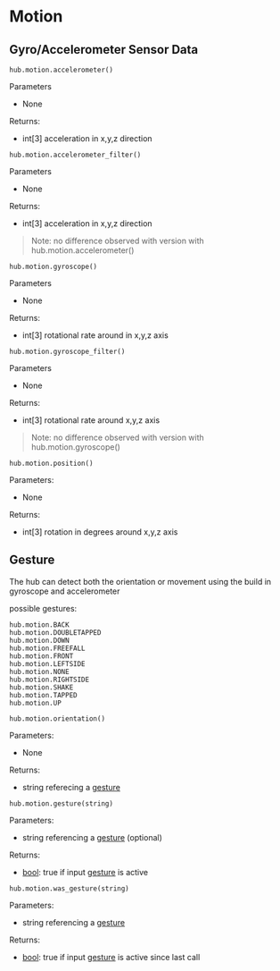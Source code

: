 
# Motion

## Gyro/Accelerometer Sensor Data

```
hub.motion.accelerometer()
```
Parameters

* None

Returns:

* int[3] acceleration in x,y,z direction

```
hub.motion.accelerometer_filter()
```
Parameters

* None

Returns:

* int[3] acceleration in x,y,z direction

> Note: no difference observed with version with hub.motion.accelerometer()

```
hub.motion.gyroscope()
```
Parameters

* None

Returns:

* int[3] rotational rate around in x,y,z axis
  
```
hub.motion.gyroscope_filter()
```
Parameters

* None

Returns:

* int[3] rotational rate around x,y,z axis

> Note: no difference observed with version with hub.motion.gyroscope()

```
hub.motion.position()
```

Parameters:

* None

Returns:

* int[3] rotation in degrees around x,y,z axis

## Gesture 

The hub can detect both the orientation or movement using the build in gyroscope and accelerometer

possible gestures:

```
hub.motion.BACK
hub.motion.DOUBLETAPPED
hub.motion.DOWN
hub.motion.FREEFALL
hub.motion.FRONT
hub.motion.LEFTSIDE
hub.motion.NONE
hub.motion.RIGHTSIDE
hub.motion.SHAKE
hub.motion.TAPPED
hub.motion.UP
```

```
hub.motion.orientation()  
```

Parameters:

* None

Returns:

* string referecing a [gesture](data_types.md#gesture) 


```
hub.motion.gesture(string)
```
Parameters:
* string referencing a [gesture](data_types.md#gesture) (optional)


Returns:

* [bool](bool): true if input [gesture](data_types.md#gesture) is active
```
hub.motion.was_gesture(string) 
```
Parameters:

* string referencing a [gesture](data_types.md#gesture)


Returns:

* [bool](bool): true if input [gesture](data_types.md#gesture) is active since last call
